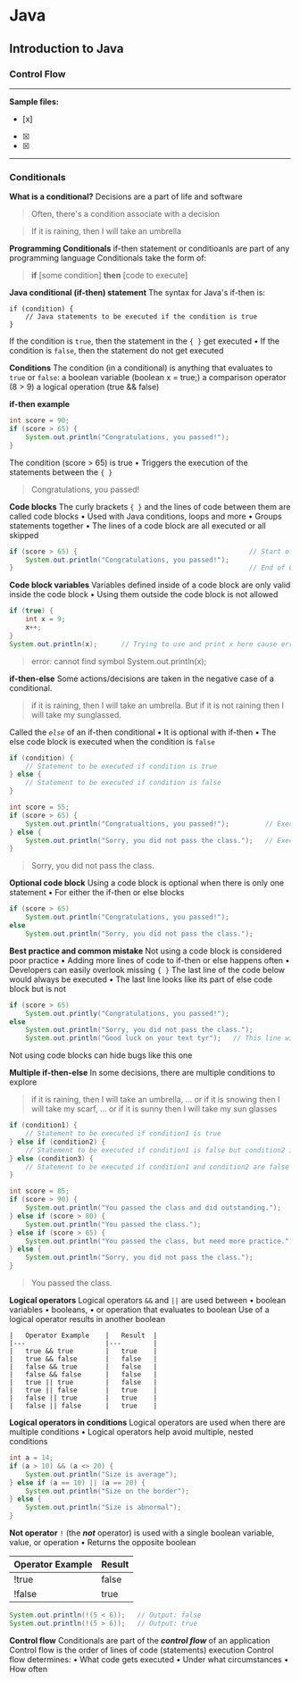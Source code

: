 # Java
## Introduction to Java
### Control Flow

---
**Sample files:**
- [x] 
- [x] 
- [x] 

---

### Conditionals
**What is a conditional?**
Decisions are a part of life and software
> Often, there's a condition associate with a decision

> If it is raining, then I will take an umbrella

**Programming Conditionals**
if-then statement or conditioanls are part of any programming language
Conditionals take the form of:
> **if** [some condition] **then** [code to execute]

**Java conditional (if-then) statement**
The syntax for Java's if-then is:
```
if (condition) {
    // Java statements to be executed if the condition is true
}
```
If the condition is `true`, then the statement in the `{ }` get executed
• If the condition is `false`, then the statement do not get executed

**Conditions**
The condition (in a conditional) is anything that evaluates to `true` or `false`:
a boolean variable (boolean x = true;)
a comparison operator (8 > 9)
a logical operation (true && false)

**if-then example**

``` java
int score = 90;
if (score > 65) {
    System.out.println("Congratulations, you passed!");
}
```

The condition (score > 65) is true
• Triggers the execution of the statements between the `{ }`
> Congratulations, you passed!

**Code blocks**
The curly brackets `{ }` and the lines of code between them are called code blocks
• Used with Java conditions, loops and more
• Groups statements together
• The lines of a code block are all executed or all skipped

``` java
if (score > 65) {                                           // Start of Code block
    System.out.println("Congratulations, you passed!");
}                                                           // End of Code block
```

**Code block variables**
Variables defined inside of a code block are only valid inside the code block 
• Using them outside the code block is not allowed

``` java
if (true) {
    int x = 9;
    x++;
}
System.out.println(x);      // Trying to use and print x here cause error
```
> error: cannot find symbol
> System.out.println(x);

**if-then-else**
Some actions/decisions are taken in the negative case of a conditional.
> if it is raining, then I will take an umbrella.
> But if it is not raining then I will take my sunglassed.

Called the *`else`* of an if-then conditional
• It is optional with if-then
• The else code block is executed when the condition is `false`

``` java
if (condition) {
    // Statement to be executed if condition is true
} else {
    // Statement to be executed if condition is false
}
```

``` java
int score = 55;
if (score > 65) {
    System.out.println("Congratualtions, you passed!");         // Execute if true
} else {
    System.out.println("Sorry, you did not pass the class.");   // Execute if false
}
```
> Sorry, you did not pass the class.

**Optional code block**
Using a code block is optional when there is only one statement
• For either the if-then or else blocks
``` java
if (score > 65)
    System.out.println("Congratulations, you passed!");
else
    System.out.println("Sorry, you did not pass the class.");
```

**Best practice and common mistake**
Not using a code block is considered poor practice
• Adding more lines of code to if-then or else happens often
• Developers can easily overlook missing `{ }`
The last line of the code below would always be executed
• The last line looks like its part of else code block but is not
``` java
if (score > 65)
    System.out.printly("Congratulations, you passed!");
else
    System.out.println("Sorry, you did not pass the class.");
    System.out.println("Good luck on your text tyr");   // This line will always execute
```
Not using code blocks can hide bugs like this one

**Multiple if-then-else**
In some decisions, there are multiple conditions to explore
> if it is raining, then I will take an umbrella,
... or if it is snowing then I will take my scarf,
... or if it is sunny then I will take my sun glasses
``` java
if (condition1) {
    // Statement to be executed if condition1 is true
} else if (condition2) {
    // Statement to be executed if condition1 is false but condition2 is true
} else (condition3) {
    // Statement to be executed if condition1 and condition2 are false
}
```
``` java
int score = 85;
if (score > 90) {
    System.out.println("You passed the class and did outstanding.");
} else if (score > 80) {
    System.out.println("You passed the class.");
} else if (score > 65) {
    System.out.println("You passed the class, but need more practice.");
} else {
    System.out.println("Sorry, you did not pass the class.");
}
```
> You passed the class.

**Logical operators**
Logical operators `&&` and `||` are used between
• boolean variables
• booleans,
• or operation that evaluates to boolean
Use of a logical operator results in another boolean
```
|   Operator Example    |   Result  |
|---                    |---        |
|   true && true        |   true    |
|   true && false       |   false   |
|   false && true       |   false   |
|   false && false      |   false   |
|   true || true        |   false   |
|   true || false       |   true    |
|   false || true       |   true    |
|   false || false      |   true    |
```

**Logical operators in conditions**
Logical operators are used when there are multiple conditions
• Logical operators help avoid multiple, nested conditions
``` java
int a = 14;
if (a > 10) && (a <> 20) {
    System.out.println("Size is average");
} else if (a == 10) || (a == 20) {
    System.out.println("Size on the border");
} else {
    System.out.println("Size is abnormal");
}
```

**Not operator**
`!` (the ***not*** operator) is used with a single boolean variable, value, or operation
• Returns the opposite boolean

|   Operator Example    |   Result  |
|---                    |---        |
|!true                  |   false   |
|!false                 |   true    |
``` java
System.out.println(!(5 < 6));   // Output: false
System.out.println(!(5 > 6));   // Output: true
```

**Control flow**
Conditionals are part of the ***control flow*** of an application
Control flow is the order of lines of code (statements) execution
Control flow determines:
• What code gets executed
• Under what circumstances
• How often